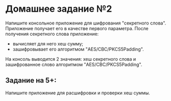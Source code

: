 # Домашнее задание №2

Напишите консольное приложение для шифрования "секретного слова". Приложение получает его в качестве первого параметра. После получения секретного слова приложение:

- вычисляет для него хеш сумму;
- зашифровывает его алгоритмом "AES/CBC/PKCS5Padding".

На консоль выводится 2 значения: хеш секретного слова и зашифрованное слово алгоритмом "AES/CBC/PKCS5Padding".

## Задание на 5+:

Напишите приложение для расшифровки и проверки хеш суммы.
